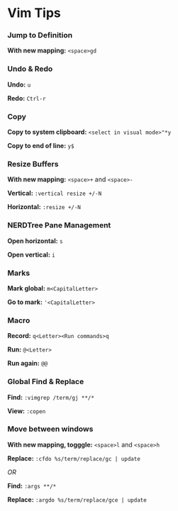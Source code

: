 # Vim Tips

### Jump to Definition

**With new mapping:** `<space>gd`

### Undo & Redo

**Undo:** `u`

**Redo:** `Ctrl-r`

### Copy

**Copy to system clipboard:** `<select in visual mode>"*y`

**Copy to end of line:** `y$`

### Resize Buffers

**With new mapping:** `<space>+` and `<space>-`

**Vertical:** `:vertical resize +/-N`

**Horizontal:** `:resize +/-N`


### NERDTree Pane Management

**Open horizontal:** `s`

**Open vertical:** `i`


### Marks

**Mark global:** `m<CapitalLetter>`

**Go to mark:** `'<CapitalLetter>`


### Macro

**Record:** `q<Letter><Run commands>q`

**Run:** `@<Letter>`

**Run again:** `@@`


### Global Find & Replace

**Find:** `:vimgrep /term/gj **/*`

**View:** `:copen`

### Move between windows

**With new mapping, togggle:** `<space>l` and `<space>h`

**Replace:** `:cfdo %s/term/replace/gc | update`

*OR*

**Find:** `:args **/*`

**Replace:** `:argdo %s/term/replace/gce | update`
